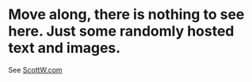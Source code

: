 # Move along, there is nothing to see here. Just some randomly hosted text and images. 

See [ScottW.com](http://scottw.com)
